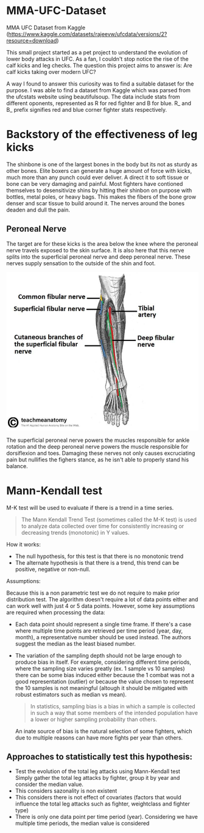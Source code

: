 # MMA-UFC-Dataset
MMA UFC Dataset from Kaggle 
(https://www.kaggle.com/datasets/rajeevw/ufcdata/versions/2?resource=download)

This small project started as a pet project to understand the evolution of lower body attacks in UFC. As a fan, I couldn't stop notice the rise of the calf kicks and leg checks. The question this project aims to answer is: Are calf kicks taking over modern UFC?

A way I found to answer this curiosity was to find a suitable dataset for the purpose. I was able to find a dataset from Kaggle which was parsed from the ufcstats website using beautifulsoup. The data include stats from different oponents, represented as R for red fighter and B for blue. R_ and B_ prefix signifies red and blue corner fighter stats respectively.

# Backstory of the effectiveness of leg kicks

The shinbone is one of the largest bones in the body but its not as sturdy as other bones. Elite boxers can generate a huge amount of force with kicks, much more than any punch could ever deliver. A direct it to soft tissue or bone can be very damaging and painful. Most fighters have contioned themselves to desensitivize shins by hitting their shinbon on purpose with bottles, metal poles, or heavy bags. This makes the fibers of the bone grow denser and scar tissue to build around it. The nerves around the bones deaden and dull the pain.

## Peroneal Nerve

The target are for these kicks is the area below the knee where the peroneal nerve travels exposed to the skin surface. It is also here that this nerve splits into the superficial peroneal nerve and deep peroneal nerve. These nerves supply sensation to the outside of the shin and foot.

![alt text](Anatomical-Course-of-the-Common-Fibular-Nerve-and-its-Terminal-Branches.jpg "Title")

The superficial peroneal nerve powers the muscles responsible for ankle rotation and the deep peroneal nerve powers the muscle responsible for dorsiflexion and toes. Damaging these nerves not only causes excruciating pain but nullifies the fighers stance, as he isn't able to properly stand his balance.


# Mann-Kendall test

M-K test will be used to evaluate if there is a trend in a time series.
> The Mann Kendall Trend Test (sometimes called the M-K test) is used to analyze data collected over time for consistently increasing or decreasing trends (monotonic) in Y values.

How it works:

- The null hypothesis, for this test is that there is no monotonic trend
- The alternate hypothesis is that there is a trend, this trend can be positive, negative or non-null.

Assumptions:

Because this is a non parametric test we do not require to make prior distribution test. The algorithm doesn't require a lot of data points either and can work well with just 4 or 5 data points. However, some key assumptions are required when processing the data:

- Each data point should represent a single time frame. If there's a case where multiple time points are retrieved per time period (year, day, month), a representative number should be used instead. The authors suggest the median as the least biased number.
- The variation of the sampling depth should not be large enough to produce bias in itself. For example, considering different time periods, where the sampling size varies greatly (ex. 1 sample vs 10 samples) there can be some bias induced either because the 1 combat was not a good representation (outlier) or because the value chosen to represent the 10 samples is not meaningful (altough it should be mitigated with robust estimators such as median vs mean).
  > In statistics, sampling bias is a bias in which a sample is collected in such a way that some members of the intended population have a lower or higher sampling probability than others.
  
  An inate source of bias is the natural selection of some fighters, which due to multiple reasons can have more fights per year than others.

 ## Approaches to statistically test this hypothesis:

 - Test the evolution of the total leg attacks using Mann-Kendall test
Simply gather the total leg attacks by fighter, group it by year and consider the median value.
  - This considers sazonality is non existent
  - This considers there is not effect of covariates (factors that would influence the total leg attacks such as fighter, weightclass and fighter type)
  - There is only one data point per time period (year). Considering we have multiple time periods, the median value is considered

 
